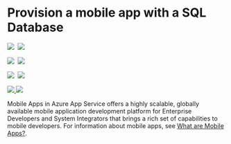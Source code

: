 # Provision a mobile app with a SQL Database

<IMG SRC="https://azbotstorage.blob.core.windows.net/badges/101-mobile-app-create/PublicLastTestDate.svg" />&nbsp;
<IMG SRC="https://azbotstorage.blob.core.windows.net/badges/101-mobile-app-create/PublicDeployment.svg" />&nbsp;

<IMG SRC="https://azbotstorage.blob.core.windows.net/badges/101-mobile-app-create/FairfaxLastTestDate.svg" />&nbsp;
<IMG SRC="https://azbotstorage.blob.core.windows.net/badges/101-mobile-app-create/FairfaxDeployment.svg" />&nbsp;

<IMG SRC="https://azbotstorage.blob.core.windows.net/badges/101-mobile-app-create/BestPracticeResult.svg" />&nbsp;
<IMG SRC="https://azbotstorage.blob.core.windows.net/badges/101-mobile-app-create/CredScanResult.svg" />&nbsp;

<a href="https://portal.azure.com/#create/Microsoft.Template/uri/https%3A%2F%2Fraw.githubusercontent.com%2Fazure%2Fazure-quickstart-templates%2Fmaster%2F101-mobile-app-create%2Fazuredeploy.json" target="_blank">
    <img src="http://azuredeploy.net/deploybutton.png"/>
</a>
<a href="http://armviz.io/#/?load=https%3A%2F%2Fraw.githubusercontent.com%2FAzure%2Fazure-quickstart-templates%2Fmaster%2F101-mobile-app-create%2Fazuredeploy.json" target="_blank">
    <img src="http://armviz.io/visualizebutton.png"/>
</a>

Mobile Apps in Azure App Service offers a highly scalable, globally available mobile application development platform for Enterprise Developers and System Integrators that brings a rich set of capabilities to mobile developers. 
For information about mobile apps, see [What are Mobile Apps?](https://azure.microsoft.com/documentation/articles/app-service-mobile-value-prop/).
